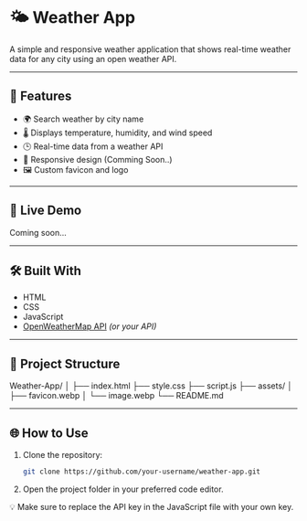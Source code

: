 # 🌤️ Weather App

A simple and responsive weather application that shows real-time weather data for any city using an open weather API.

---

## 🔧 Features

- 🌍 Search weather by city name  
- 🌡️ Displays temperature, humidity, and wind speed  
- 🕒 Real-time data from a weather API  
- 📱 Responsive design (Comming Soon..) 
- 🖼️ Custom favicon and logo  

---

## 🚀 Live Demo

Coming soon... 

---

## 🛠️ Built With

- HTML
- CSS
- JavaScript
- [OpenWeatherMap API](https://openweathermap.org/api) *(or your API)*

---

## 📁 Project Structure

Weather-App/
│
├── index.html
├── style.css
├── script.js
├── assets/
│   ├── favicon.webp
│   └── image.webp
└── README.md


---

## 🌐 How to Use

1. Clone the repository:
   ```bash
   git clone https://github.com/your-username/weather-app.git

2. Open the project folder in your preferred code editor.

💡 Make sure to replace the API key in the JavaScript file with your own key.